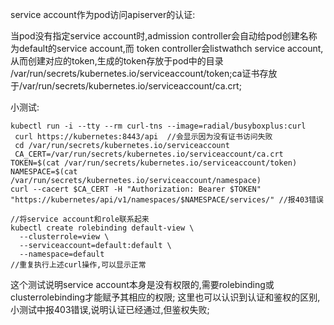 service account作为pod访问apiserver的认证:

当pod没有指定service account时,admission controller会自动给pod创建名称为default的service account,而
token controller会listwathch service account,从而创建对应的token,生成的token存放于pod中的目录
/var/run/secrets/kubernetes.io/serviceaccount/token;ca证书存放于/var/run/secrets/kubernetes.io/serviceaccount/ca.crt;

小测试:

```
kubectl run -i --tty --rm curl-tns --image=radial/busyboxplus:curl
 curl https://kubernetes:8443/api  //会显示因为没有证书访问失败
 cd /var/run/secrets/kubernetes.io/serviceaccount
 CA_CERT=/var/run/secrets/kubernetes.io/serviceaccount/ca.crt
TOKEN=$(cat /var/run/secrets/kubernetes.io/serviceaccount/token)
NAMESPACE=$(cat /var/run/secrets/kubernetes.io/serviceaccount/namespace)
curl --cacert $CA_CERT -H "Authorization: Bearer $TOKEN" "https://kubernetes/api/v1/namespaces/$NAMESPACE/services/" //报403错误

//将service account和role联系起来
kubectl create rolebinding default-view \
  --clusterrole=view \
  --serviceaccount=default:default \
  --namespace=default
//重复执行上述curl操作,可以显示正常
```
这个测试说明service account本身是没有权限的,需要rolebinding或clusterrolebinding才能赋予其相应的权限;
这里也可以认识到认证和鉴权的区别,小测试中报403错误,说明认证已经通过,但鉴权失败;
